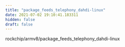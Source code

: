 ```yaml
---
title: "package_feeds_telephony_dahdi-linux"
date: 2021-07-02 19:10:41.183311
hidden: false
draft: false
---
```


rockchip/armv8/package_feeds_telephony_dahdi-linux

